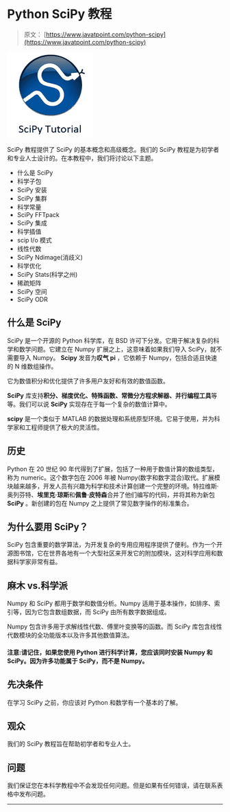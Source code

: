 # Python SciPy 教程

> 原文： [https://www.javatpoint.com/python-scipy](https://www.javatpoint.com/python-scipy)

![Python SciPy](img/2873e84727616c3b6a6a3e09ab3b1726.png)

SciPy 教程提供了 SciPy 的基本概念和高级概念。我们的 SciPy 教程是为初学者和专业人士设计的。在本教程中，我们将讨论以下主题。

*   什么是 SciPy
*   科学子包
*   SciPy 安装
*   SciPy 集群
*   科学常量
*   SciPy FFTpack
*   SciPy 集成
*   科学插值
*   scip I/o 模式
*   线性代数
*   SciPy Ndimage(消歧义)
*   科学优化
*   SciPy Stats(科学之州)
*   稀疏矩阵
*   SciPy 空间
*   SciPy ODR

## 什么是 SciPy

SciPy 是一个开源的 Python 科学库，在 BSD 许可下分发。它用于解决复杂的科学和数学问题。它建立在 Numpy 扩展之上，这意味着如果我们导入 SciPy，就不需要导入 Numpy。 **Scipy** 发音为**叹气 pi** ，它依赖于 Numpy，包括合适且快速的 N 维数组操作。

它为数值积分和优化提供了许多用户友好和有效的数值函数。

**SciPy** 库支持**积分、梯度优化、特殊函数、常微分方程求解器、并行编程工具**等等。我们可以说 **SciPy** 实现存在于每一个复杂的数值计算中。

**scipy** 是一个类似于 MATLAB 的数据处理和系统原型环境。它易于使用，并为科学家和工程师提供了极大的灵活性。

## 历史

Python 在 20 世纪 90 年代得到了扩展，包括了一种用于数值计算的数组类型，称为 numeric。这个数字包在 2006 年被 Numpy(数字和数字混合)取代。扩展模块越来越多，开发人员有兴趣为科学和技术计算创建一个完整的环境。特拉维斯·奥列芬特、**埃里克·琼斯**和**佩鲁·皮特森**合并了他们编写的代码，并将其称为新包 **SciPy** 。新创建的包在 Numpy 之上提供了常见数字操作的标准集合。

## 为什么要用 SciPy？

SciPy 包含重要的数学算法，为开发复杂的专用应用程序提供了便利。作为一个开源图书馆，它在世界各地有一个大型社区来开发它的附加模块，这对科学应用和数据科学家非常有益。

## 麻木 vs.科学派

Numpy 和 SciPy 都用于数学和数值分析。Numpy 适用于基本操作，如排序、索引等，因为它包含数组数据，而 SciPy 由所有数字数据组成。

Numpy 包含许多用于求解线性代数、傅里叶变换等的函数。而 SciPy 库包含线性代数模块的全功能版本以及许多其他数值算法。

#### 注意:请记住，如果您使用 Python 进行科学计算，您应该同时安装 Numpy 和 SciPy。因为许多功能属于 SciPy，而不是 Numpy。

## 先决条件

在学习 SciPy 之前，你应该对 Python 和数学有一个基本的了解。

## 观众

我们的 SciPy 教程旨在帮助初学者和专业人士。

## 问题

我们保证您在本科学教程中不会发现任何问题。但是如果有任何错误，请在联系表格中发布问题。

* * *